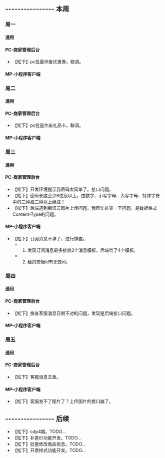 ## ---------------- 本周

### 周一
#### 通用
#### PC-商家管理后台
* 【松下】pc批量作废优惠券。联调。
#### MP-小程序客户端

### 周二
#### 通用
#### PC-商家管理后台
* 【松下】pc批量作废礼品卡。联调。
#### MP-小程序客户端

### 周三
#### 通用
#### PC-商家管理后台
* 【松下】开发环境提示我密码太简单了。接口问题。
* 【松下】密码长度至少8位及以上，由数字、小写字母、大写字母、特殊字符中的三种或三种以上组成！
* 【松下】后端遇到腾讯云图片上传问题。我帮忙排查一下问题。是数据格式Content-Type的问题。
#### MP-小程序客户端
* 【松下】订阅消息不弹了，进行排查。
  - 1. 发现订阅消息最多接收3个消息模板，后端给了4个模板。
  - 2. 给的模板id有无效id。

### 周四
#### 通用
#### PC-商家管理后台
* 【松下】排查客服消息日期不对的问题，发现是后端接口问题。
#### MP-小程序客户端

### 周五
#### 通用
#### PC-商家管理后台
* 【松下】客服消息去重。
#### MP-小程序客户端
* 【松下】客服发不了图片了？上传图片的接口崩了。

## ---------------- 后续
* 【松下】cdp4期。TODO...
* 【松下】补差价功能开发。TODO...
* 【松下】批量修改商品信息。TODO...
* 【松下】开票样式功能开发。TODO...
